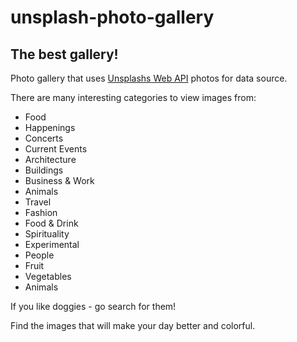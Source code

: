# unsplash-photo-gallery

## The best gallery!

Photo gallery that uses [Unsplashs Web API](https://unsplash.com/) photos for data source.

There are many interesting categories to view images from:

* Food
* Happenings
* Concerts
* Current Events
* Architecture
* Buildings
* Business & Work
* Animals
* Travel
* Fashion
* Food & Drink
* Spirituality
* Experimental
* People
* Fruit
* Vegetables
* Animals

If you like doggies - go search for them!

Find the images that will make your day better and colorful.


